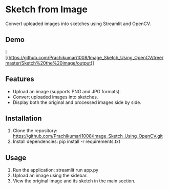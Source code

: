 # Sketch from Image

Convert uploaded images into sketches using Streamlit and OpenCV.

## Demo

![(https://github.com/Prachikumari1008/Image_Sketch_Using_OpenCV/tree/master/Sketch%20the%20image/output)]

## Features

- Upload an image (supports PNG and JPG formats).
- Convert uploaded images into sketches.
- Display both the original and processed images side by side.

## Installation

1. Clone the repository: https://github.com/Prachikumari1008/Image_Sketch_Using_OpenCV.git
2. Install dependencies: pip install -r requirements.txt

   
## Usage

1. Run the application: streamlit run app.py
2. Upload an image using the sidebar.
3. View the original image and its sketch in the main section.

